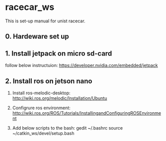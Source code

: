 # racecar_ws
This is set-up manual for unist racecar.  

## 0. Hardeware set up


## 1. Install jetpack on micro sd-card
follow below instructuion:
<https://developer.nvidia.com/embedded/jetpack>

## 2. Install ros on jetson nano
  1) Install ros-melodic-desktop:
  <http://wiki.ros.org/melodic/Installation/Ubuntu>

  2) Configrure ros environment:  
  <http://wiki.ros.org/ROS/Tutorials/InstallingandConfiguringROSEnvironment>

  3) Add below scripts to the bash:
    gedit ~/.bashrc
    source ~/catkin_ws/devel/setup.bash
      

      
      
